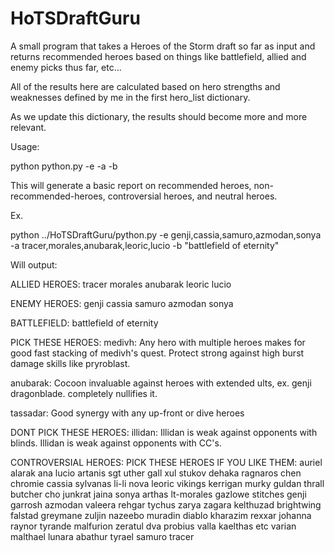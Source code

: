 # HoTSDraftGuru
A small program that takes a Heroes of the Storm draft so far as input and returns recommended heroes based on things like battlefield, allied and enemy picks thus far, etc...

All of the results here are calculated based on hero strengths and weaknesses defined by me in the first hero_list dictionary.

As we update this dictionary, the results should become more and more relevant.

Usage:

python python.py -e <comma-separated-list-of-enemy-heroes-chosen-so-far> -a <comma-separated-list-of-allied-heroes-chosen-so-far> -b <battlefield-name-enclosed-in-quotes>

This will generate a basic report on recommended heroes, non-recommended-heroes, controversial heroes, and neutral heroes.

Ex.

python ../HoTSDraftGuru/python.py -e genji,cassia,samuro,azmodan,sonya -a tracer,morales,anubarak,leoric,lucio -b "battlefield of eternity"

Will output:

ALLIED HEROES:
tracer
morales
anubarak
leoric
lucio

ENEMY HEROES:
genji
cassia
samuro
azmodan
sonya

BATTLEFIELD: battlefield of eternity

PICK THESE HEROES:
medivh:
Any hero with multiple heroes makes for good fast stacking of medivh's quest.
Protect strong against high burst damage skills like pryroblast.


anubarak:
Cocoon invaluable against heroes with extended ults, ex. genji dragonblade. completely nullifies it.


tassadar:
Good synergy with any up-front or dive heroes


DONT PICK THESE HEROES:
illidan:
Illidan is weak against opponents with blinds.
Illidan is weak against opponents with CC's.

CONTROVERSIAL HEROES:
PICK THESE HEROES IF YOU LIKE THEM:
auriel
alarak
ana
lucio
artanis
sgt
uther
gall
xul
stukov
dehaka
ragnaros
chen
chromie
cassia
sylvanas
li-li
nova
leoric
vikings
kerrigan
murky
guldan
thrall
butcher
cho
junkrat
jaina
sonya
arthas
lt-morales
gazlowe
stitches
genji
garrosh
azmodan
valeera
rehgar
tychus
zarya
zagara
kelthuzad
brightwing
falstad
greymane
zuljin
nazeebo
muradin
diablo
kharazim
rexxar
johanna
raynor
tyrande
malfurion
zeratul
dva
probius
valla
kaelthas
etc
varian
malthael
lunara
abathur
tyrael
samuro
tracer

